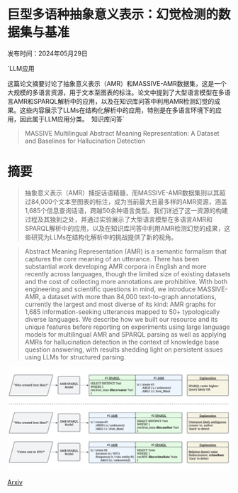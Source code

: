 # 巨型多语种抽象意义表示：幻觉检测的数据集与基准

发布时间：2024年05月29日

`LLM应用

这篇论文摘要讨论了抽象意义表示（AMR）和MASSIVE-AMR数据集，这是一个大规模的多语言资源，用于文本至图表的标注。论文中提到了大型语言模型在多语言AMR和SPARQL解析中的应用，以及在知识库问答中利用AMR检测幻觉的成果。这些内容展示了LLMs在结构化解析中的应用，特别是在多语言环境下的应用，因此属于LLM应用分类。` `知识库问答`

> MASSIVE Multilingual Abstract Meaning Representation: A Dataset and Baselines for Hallucination Detection

# 摘要

> 抽象意义表示（AMR）捕捉话语精髓，而MASSIVE-AMR数据集则以其超过84,000个文本至图表的标注，成为当前最大且最多样的AMR资源，涵盖1,685个信息查询话语，跨越50余种语言类型。我们详述了这一资源的构建过程及其独到之处，并通过实验展示了大型语言模型在多语言AMR和SPARQL解析中的应用，以及在知识库问答中利用AMR检测幻觉的成果，这些研究为LLMs在结构化解析中的挑战提供了新的视角。

> Abstract Meaning Representation (AMR) is a semantic formalism that captures the core meaning of an utterance. There has been substantial work developing AMR corpora in English and more recently across languages, though the limited size of existing datasets and the cost of collecting more annotations are prohibitive. With both engineering and scientific questions in mind, we introduce MASSIVE-AMR, a dataset with more than 84,000 text-to-graph annotations, currently the largest and most diverse of its kind: AMR graphs for 1,685 information-seeking utterances mapped to 50+ typologically diverse languages. We describe how we built our resource and its unique features before reporting on experiments using large language models for multilingual AMR and SPARQL parsing as well as applying AMRs for hallucination detection in the context of knowledge base question answering, with results shedding light on persistent issues using LLMs for structured parsing.

![巨型多语种抽象意义表示：幻觉检测的数据集与基准](../../../paper_images/2405.19285/x1.png)

[Arxiv](https://arxiv.org/abs/2405.19285)